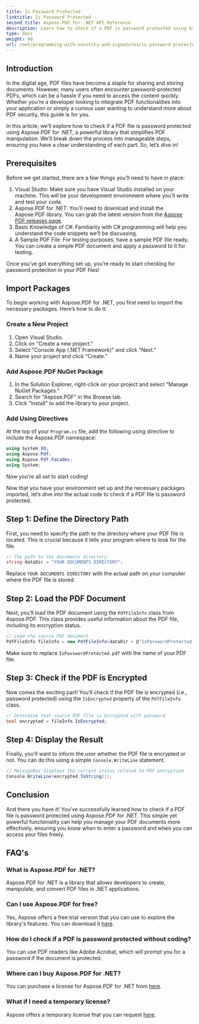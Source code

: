 ```yaml
---
title: Is Password Protected
linktitle: Is Password Protected
second_title: Aspose.PDF for .NET API Reference
description: Learn how to check if a PDF is password protected using Aspose.PDF for .NET in this comprehensive step-by-step guide.
type: docs
weight: 90
url: /net/programming-with-security-and-signatures/is-password-protected/
---
```

## Introduction

In the digital age, PDF files have become a staple for sharing and storing documents. However, many users often encounter password-protected PDFs, which can be a hassle if you need to access the content quickly. Whether you're a developer looking to integrate PDF functionalities into your application or simply a curious user wanting to understand more about PDF security, this guide is for you. 

In this article, we’ll explore how to check if a PDF file is password protected using Aspose.PDF for .NET, a powerful library that simplifies PDF manipulation. We’ll break down the process into manageable steps, ensuring you have a clear understanding of each part. So, let’s dive in!

## Prerequisites

Before we get started, there are a few things you’ll need to have in place:

1. Visual Studio: Make sure you have Visual Studio installed on your machine. This will be your development environment where you’ll write and test your code.
2. Aspose.PDF for .NET: You’ll need to download and install the Aspose.PDF library. You can grab the latest version from the [Aspose PDF releases page](https://releases.aspose.com/pdf/net/).
3. Basic Knowledge of C#: Familiarity with C# programming will help you understand the code snippets we’ll be discussing.
4. A Sample PDF File: For testing purposes, have a sample PDF file ready. You can create a simple PDF document and apply a password to it for testing.

Once you’ve got everything set up, you’re ready to start checking for password protection in your PDF files!

## Import Packages

To begin working with Aspose.PDF for .NET, you first need to import the necessary packages. Here’s how to do it:

### Create a New Project

1. Open Visual Studio.
2. Click on "Create a new project."
3. Select "Console App (.NET Framework)" and click "Next."
4. Name your project and click "Create."

### Add Aspose.PDF NuGet Package

1. In the Solution Explorer, right-click on your project and select "Manage NuGet Packages."
2. Search for "Aspose.PDF" in the Browse tab.
3. Click "Install" to add the library to your project.

### Add Using Directives

At the top of your `Program.cs` file, add the following using directive to include the Aspose.PDF namespace:

```csharp
using System.IO;
using Aspose.Pdf;
using Aspose.Pdf.Facades;
using System;
```

Now you’re all set to start coding!

Now that you have your environment set up and the necessary packages imported, let’s dive into the actual code to check if a PDF file is password protected.

## Step 1: Define the Directory Path

First, you need to specify the path to the directory where your PDF file is located. This is crucial because it tells your program where to look for the file.

```csharp
// The path to the documents directory.
string dataDir = "YOUR DOCUMENTS DIRECTORY";
```

Replace `YOUR DOCUMENTS DIRECTORY` with the actual path on your computer where the PDF file is stored.

## Step 2: Load the PDF Document

Next, you’ll load the PDF document using the `PdfFileInfo` class from Aspose.PDF. This class provides useful information about the PDF file, including its encryption status.

```csharp
// Load the source PDF document
PdfFileInfo fileInfo = new PdfFileInfo(dataDir + @"IsPasswordProtected.pdf");
```

Make sure to replace `IsPasswordProtected.pdf` with the name of your PDF file.

## Step 3: Check if the PDF is Encrypted

Now comes the exciting part! You’ll check if the PDF file is encrypted (i.e., password protected) using the `IsEncrypted` property of the `PdfFileInfo` class.

```csharp
// Determine that source PDF file is Encrypted with password
bool encrypted = fileInfo.IsEncrypted;
```

## Step 4: Display the Result

Finally, you’ll want to inform the user whether the PDF file is encrypted or not. You can do this using a simple `Console.WriteLine` statement.

```csharp
// MessageBox displays the current status related to PDF encryption
Console.WriteLine(encrypted.ToString());
```

## Conclusion

And there you have it! You’ve successfully learned how to check if a PDF file is password protected using Aspose.PDF for .NET. This simple yet powerful functionality can help you manage your PDF documents more effectively, ensuring you know when to enter a password and when you can access your files freely.

## FAQ's

### What is Aspose.PDF for .NET?
Aspose.PDF for .NET is a library that allows developers to create, manipulate, and convert PDF files in .NET applications.

### Can I use Aspose.PDF for free?
Yes, Aspose offers a free trial version that you can use to explore the library's features. You can download it [here](https://releases.aspose.com/).

### How do I check if a PDF is password protected without coding?
You can use PDF readers like Adobe Acrobat, which will prompt you for a password if the document is protected.

### Where can I buy Aspose.PDF for .NET?
You can purchase a license for Aspose.PDF for .NET from [here](https://purchase.aspose.com/buy).

### What if I need a temporary license?
Aspose offers a temporary license that you can request [here](https://purchase.aspose.com/temporary-license/).
